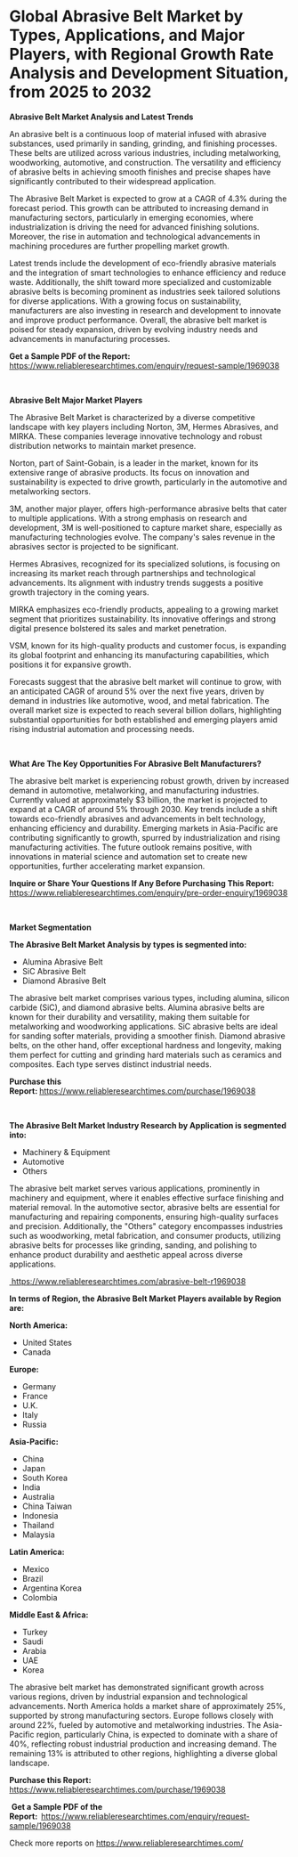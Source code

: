 <p><h1>Global Abrasive Belt Market by Types, Applications, and Major Players, with Regional Growth Rate Analysis and Development Situation, from 2025 to 2032</h1></p><p><strong>Abrasive Belt Market Analysis and Latest Trends</strong></p>
<p><p>An abrasive belt is a continuous loop of material infused with abrasive substances, used primarily in sanding, grinding, and finishing processes. These belts are utilized across various industries, including metalworking, woodworking, automotive, and construction. The versatility and efficiency of abrasive belts in achieving smooth finishes and precise shapes have significantly contributed to their widespread application.</p><p>The Abrasive Belt Market is expected to grow at a CAGR of 4.3% during the forecast period. This growth can be attributed to increasing demand in manufacturing sectors, particularly in emerging economies, where industrialization is driving the need for advanced finishing solutions. Moreover, the rise in automation and technological advancements in machining procedures are further propelling market growth. </p><p>Latest trends include the development of eco-friendly abrasive materials and the integration of smart technologies to enhance efficiency and reduce waste. Additionally, the shift toward more specialized and customizable abrasive belts is becoming prominent as industries seek tailored solutions for diverse applications. With a growing focus on sustainability, manufacturers are also investing in research and development to innovate and improve product performance. Overall, the abrasive belt market is poised for steady expansion, driven by evolving industry needs and advancements in manufacturing processes.</p></p>
<p><strong>Get a Sample PDF of the Report:&nbsp;</strong> <a href="https://www.reliableresearchtimes.com/enquiry/request-sample/1969038?utm_campaign=2040&utm_medium=2&utm_source=Github&utm_content=ia&utm_term=23022025&utm_id=abrasive-belt">https://www.reliableresearchtimes.com/enquiry/request-sample/1969038</a></p>
<p>&nbsp;</p>
<p><strong>Abrasive Belt Major Market Players</strong></p>
<p><p>The Abrasive Belt Market is characterized by a diverse competitive landscape with key players including Norton, 3M, Hermes Abrasives, and MIRKA. These companies leverage innovative technology and robust distribution networks to maintain market presence. </p><p>Norton, part of Saint-Gobain, is a leader in the market, known for its extensive range of abrasive products. Its focus on innovation and sustainability is expected to drive growth, particularly in the automotive and metalworking sectors.</p><p>3M, another major player, offers high-performance abrasive belts that cater to multiple applications. With a strong emphasis on research and development, 3M is well-positioned to capture market share, especially as manufacturing technologies evolve. The company's sales revenue in the abrasives sector is projected to be significant.</p><p>Hermes Abrasives, recognized for its specialized solutions, is focusing on increasing its market reach through partnerships and technological advancements. Its alignment with industry trends suggests a positive growth trajectory in the coming years.</p><p>MIRKA emphasizes eco-friendly products, appealing to a growing market segment that prioritizes sustainability. Its innovative offerings and strong digital presence bolstered its sales and market penetration.</p><p>VSM, known for its high-quality products and customer focus, is expanding its global footprint and enhancing its manufacturing capabilities, which positions it for expansive growth.</p><p>Forecasts suggest that the abrasive belt market will continue to grow, with an anticipated CAGR of around 5% over the next five years, driven by demand in industries like automotive, wood, and metal fabrication. The overall market size is expected to reach several billion dollars, highlighting substantial opportunities for both established and emerging players amid rising industrial automation and processing needs.</p></p>
<p>&nbsp;</p>
<p><strong>What Are The Key Opportunities For Abrasive Belt Manufacturers?</strong></p>
<p><p>The abrasive belt market is experiencing robust growth, driven by increased demand in automotive, metalworking, and manufacturing industries. Currently valued at approximately $3 billion, the market is projected to expand at a CAGR of around 5% through 2030. Key trends include a shift towards eco-friendly abrasives and advancements in belt technology, enhancing efficiency and durability. Emerging markets in Asia-Pacific are contributing significantly to growth, spurred by industrialization and rising manufacturing activities. The future outlook remains positive, with innovations in material science and automation set to create new opportunities, further accelerating market expansion.</p></p>
<p><strong>Inquire or Share Your Questions If Any Before Purchasing This Report:</strong> <a href="https://www.reliableresearchtimes.com/enquiry/pre-order-enquiry/1969038?utm_campaign=2040&utm_medium=2&utm_source=Github&utm_content=ia&utm_term=23022025&utm_id=abrasive-belt">https://www.reliableresearchtimes.com/enquiry/pre-order-enquiry/1969038</a></p>
<p>&nbsp;</p>
<p><strong>Market Segmentation</strong></p>
<p><strong>The Abrasive Belt Market Analysis by types is segmented into:</strong></p>
<p><ul><li>Alumina Abrasive Belt</li><li>SiC Abrasive Belt</li><li>Diamond Abrasive Belt</li></ul></p>
<p><p>The abrasive belt market comprises various types, including alumina, silicon carbide (SiC), and diamond abrasive belts. Alumina abrasive belts are known for their durability and versatility, making them suitable for metalworking and woodworking applications. SiC abrasive belts are ideal for sanding softer materials, providing a smoother finish. Diamond abrasive belts, on the other hand, offer exceptional hardness and longevity, making them perfect for cutting and grinding hard materials such as ceramics and composites. Each type serves distinct industrial needs.</p></p>
<p><strong>Purchase this Report:&nbsp;</strong><a href="https://www.reliableresearchtimes.com/purchase/1969038?utm_campaign=2040&utm_medium=2&utm_source=Github&utm_content=ia&utm_term=23022025&utm_id=abrasive-belt">https://www.reliableresearchtimes.com/purchase/1969038</a></p>
<p>&nbsp;</p>
<p><strong>The Abrasive Belt Market Industry Research by Application is segmented into:</strong></p>
<p><ul><li>Machinery & Equipment</li><li>Automotive</li><li>Others</li></ul></p>
<p><p>The abrasive belt market serves various applications, prominently in machinery and equipment, where it enables effective surface finishing and material removal. In the automotive sector, abrasive belts are essential for manufacturing and repairing components, ensuring high-quality surfaces and precision. Additionally, the "Others" category encompasses industries such as woodworking, metal fabrication, and consumer products, utilizing abrasive belts for processes like grinding, sanding, and polishing to enhance product durability and aesthetic appeal across diverse applications.</p></p>
<p><a href="https://www.reliableresearchtimes.com/abrasive-belt-r1969038?utm_campaign=2040&utm_medium=2&utm_source=Github&utm_content=ia&utm_term=23022025&utm_id=abrasive-belt">&nbsp;https://www.reliableresearchtimes.com/abrasive-belt-r1969038</a></p>
<p><strong>In terms of Region, the Abrasive Belt Market Players available by Region are:</strong></p>
<p>
    <p> <strong> North America: </strong>
        <ul>
            <li>United States</li>
            <li>Canada</li>
        </ul>
        </p> 
    <p> <strong> Europe: </strong>
        <ul>
            <li>Germany</li>
            <li>France</li>
            <li>U.K.</li>
            <li>Italy</li>
            <li>Russia</li>
        </ul>
        </p> 
    <p> <strong> Asia-Pacific: </strong>
        <ul>
            <li>China</li>
            <li>Japan</li>
            <li>South Korea</li>
            <li>India</li>
            <li>Australia</li>
            <li>China Taiwan</li>
            <li>Indonesia</li>
            <li>Thailand</li>
            <li>Malaysia</li>
        </ul>
        </p> 
    <p> <strong> Latin America: </strong>
        <ul>
            <li>Mexico</li>
            <li>Brazil</li>
            <li>Argentina Korea</li>
            <li>Colombia</li>
        </ul>
        </p> 
    <p> <strong> Middle East & Africa: </strong>
        <ul>
            <li>Turkey</li>
            <li>Saudi</li>
            <li>Arabia</li>
            <li>UAE</li>
            <li>Korea</li>
        </ul>
    </p>
    </p>
<p><p>The abrasive belt market has demonstrated significant growth across various regions, driven by industrial expansion and technological advancements. North America holds a market share of approximately 25%, supported by strong manufacturing sectors. Europe follows closely with around 22%, fueled by automotive and metalworking industries. The Asia-Pacific region, particularly China, is expected to dominate with a share of 40%, reflecting robust industrial production and increasing demand. The remaining 13% is attributed to other regions, highlighting a diverse global landscape.</p></p>
<p><strong>Purchase this Report: </strong><a href="https://www.reliableresearchtimes.com/purchase/1969038?utm_campaign=2040&utm_medium=2&utm_source=Github&utm_content=ia&utm_term=23022025&utm_id=abrasive-belt">https://www.reliableresearchtimes.com/purchase/1969038</a></p>
<p>&nbsp;<strong>Get a Sample PDF of the Report:&nbsp;&nbsp;</strong><a href="https://www.reliableresearchtimes.com/enquiry/request-sample/1969038?utm_campaign=2040&utm_medium=2&utm_source=Github&utm_content=ia&utm_term=23022025&utm_id=abrasive-belt">https://www.reliableresearchtimes.com/enquiry/request-sample/1969038</a></p>
<p><strong></strong></p>
<p>Check more reports on <a href="https://www.reliableresearchtimes.com/?utm_campaign=2040&utm_medium=2&utm_source=Github&utm_content=ia&utm_term=23022025&utm_id=abrasive-belt">https://www.reliableresearchtimes.com/</a></p>